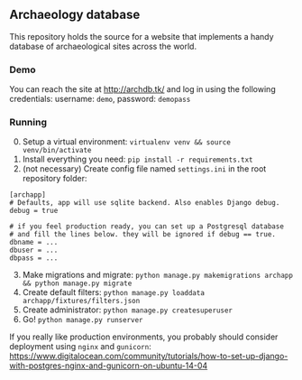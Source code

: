 ## Archaeology database

This repository holds the source for a website that implements a handy database of archaeological sites across the world. 

### Demo
You can reach the site at http://archdb.tk/ and log in using the following credentials:
username: `demo`, password: `demopass`

### Running
0. Setup a virtual environment: `virtualenv venv && source venv/bin/activate`
1. Install everything you need: `pip install -r requirements.txt`
2. (not necessary) Create config file named `settings.ini` in the root repository folder:
```
[archapp]
# Defaults, app will use sqlite backend. Also enables Django debug.
debug = true 

# if you feel production ready, you can set up a Postgresql database 
# and fill the lines below. they will be ignored if debug == true.
dbname = ...
dbuser = ...
dbpass = ...
```
3. Make migrations and migrate: `python manage.py makemigrations archapp && python manage.py migrate`
4. Create default filters: `python manage.py loaddata archapp/fixtures/filters.json`
5. Create administrator: `python manage.py createsuperuser`
6. Go! `python manage.py runserver`

If you really like production environments, you probably should consider deployment using `nginx` and `gunicorn`:
https://www.digitalocean.com/community/tutorials/how-to-set-up-django-with-postgres-nginx-and-gunicorn-on-ubuntu-14-04
